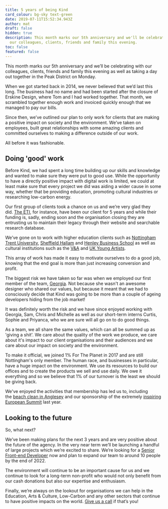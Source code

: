 ```yaml
---
title: 5 years of being Kind
card_colour: bg-sky text-green
date: 2019-07-11T15:52:34.943Z
author: mat
draft: false
hidden: true
description: ​This month marks our 5th anniversary and we'll be celebrating with
  our colleagues, clients, friends and family this evening.
toc: false
featured: false
---
```

This month marks our 5th anniversary and we’ll be celebrating with our colleagues, clients, friends and family this evening as well as taking a day out together in the Peak District on Monday.

When we got started back in 2014, we never believed that we’d last this long. The business had no name and had been started after the closure of Erskine Design, where Tom and I had worked together. That month, we scrambled together enough work and invoiced quickly enough that we managed to pay our bills. 

Since then, we’ve outlined our plan to only work for clients that are making a positive impact on society and the environment. We’ve taken on employees, built great relationships with some amazing clients and committed ourselves to making a difference outside of our work. 

All before it was fashionable. 

## Doing 'good' work

Before Kind, we had spent a long time building up our skills and knowledge and wanted to make sure they were put to good use. While the opportunity to have a directly positive impact with digital work is limited, we could at least make sure that every project we did was aiding a wider cause in some way, whether that be providing education, promoting cultural industries or researching low-carbon energy. 

Our first group of clients took a chance on us and we’re very glad they did. [The ETI](https://madebykind.com/case-studies/energy-technologies-institute), for instance, have been our client for 5 years and while their funding is, sadly, ending soon and the organisation closing they are entrusting us to maintain their legacy through their website and searchable research database. 

We’ve gone on to work with higher education clients such as [Nottingham Trent University](https://madebykind.com/case-studies/nottingham-trent-university), [Sheffield Hallam](https://madebykind.com/blog/sheffield-hallam-university-appoint-kind-as-digital-consultancy) and [Henley Business School](https://madebykind.com/case-studies/henley-business-school) as well as cultural institutions such as the [V&A](https://madebykind.com/blog/working-with-the-v-a) and [UK Young Artists](https://madebykind.com/blog/uk-young-artists-partnership-with-kind).

This array of work has made it easy to motivate ourselves to do a good job, knowing that the end goal is more than just increasing conversion and profit. 

The biggest risk we have taken so far was when we employed our first member of the team, [Georgia](https://madebykind.com/blog/introducing-our-new-senior-designer). Not because she wasn't an awesome designer who shared our values, but because it meant that we had to consciously decide that Kind was going to be more than a couple of ageing developers hiding from the job market!

It was definitely worth the risk and we have since enjoyed working with Georgia, Sam, Chris and Michelle as well as our short-term interns Curtis, Sophie and Priyanca, who we are sure will all go on to do good things.

As a team, we all share the same values, which can all be summed up as 'giving a shit'. We care about the quality of the work we produce, we care about it's impact to our client organisations and their audiences and we care about our impact on society and the environment.

To make it official, we joined 1% For The Planet in 2017 and are still Nottingham's only member. The human race, and businesses in particular, have a huge impact on the environment. We use its resources to build our offices and to create the products we sell and use daily. We owe it everything and so we believe that 1% of our turnover is the least we should be giving back.

We've enjoyed the activities that membership has led us to, including the [beach clean in Anglesey](https://madebykind.com/blog/kind-go-wild-in-wales) and our sponsorship of the extremely [inspiring European Summit](https://madebykind.com/blog/1-for-the-planet-european-summit) last year.

## Looking to the future

So, what next? 

We’ve been making plans for the next 3 years and are very positive about the future of the agency. In the very near term we’ll be launching a handful of large projects which we’re excited to share. We’re looking for a [Senior Front-end Developer](https://madebykind.com/careers/senior-front-end-developer) now and plan to expand our team to around 10 people by the end of 2022. 

The environment will continue to be an important cause for us and we continue to look for a long-term non-profit who would not only benefit from our cash donations but also our expertise and enthusiasm. 

Finally, we’re always on the lookout for organisations we can help in the Education, Arts & Culture, Low-Carbon and any other sectors that continue to have positive impacts on the world. [Give us a call](https://madebykind.com/contact) if that’s you!
